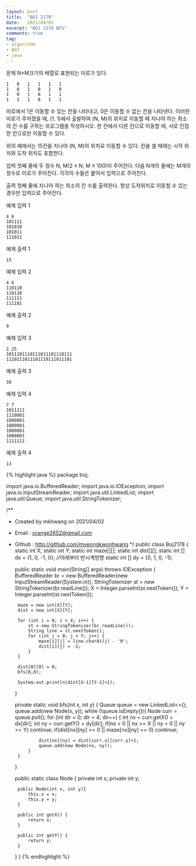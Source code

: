 ```yaml
---
layout: post 
title:  "BOJ 2178"
date:   2021/04/02 
excerpt: "BOJ 2178 BFS"
comments: true 
tag:
- algorithm
- BOJ
- java
---
```


문제
N×M크기의 배열로 표현되는 미로가 있다.

~~~
1	0	1	1	1	1
1	0	1	0	1	0
1	0	1	0	1	1
1	1	1	0	1	1
~~~

미로에서 1은 이동할 수 있는 칸을 나타내고, 0은 이동할 수 없는 칸을 나타낸다. 이러한 미로가 주어졌을 때, (1, 1)에서 출발하여 (N, M)의 위치로 이동할 때 지나야 하는 최소의 칸 수를 구하는 프로그램을 작성하시오. 한 칸에서 다른 칸으로 이동할 때, 서로 인접한 칸으로만 이동할 수 있다.

위의 예에서는 15칸을 지나야 (N, M)의 위치로 이동할 수 있다. 칸을 셀 때에는 시작 위치와 도착 위치도 포함한다.


입력
첫째 줄에 두 정수 N, M(2 ≤ N, M ≤ 100)이 주어진다. 다음 N개의 줄에는 M개의 정수로 미로가 주어진다. 각각의 수들은 붙어서 입력으로 주어진다.

출력
첫째 줄에 지나야 하는 최소의 칸 수를 출력한다. 항상 도착위치로 이동할 수 있는 경우만 입력으로 주어진다.

예제 입력 1
~~~
4 6
101111
101010
101011
111011
~~~
예제 출력 1
~~~
15
~~~
예제 입력 2
~~~
4 6
110110
110110
111111
111101
~~~
예제 출력 2
~~~
9
~~~
예제 입력 3
~~~
2 25
1011101110111011101110111
1110111011101110111011101
~~~
예제 출력 3
~~~
38
~~~
예제 입력 4
~~~
7 7
1011111
1110001
1000001
1000001
1000001
1000001
1111111
~~~
예제 출력 4
~~~
13
~~~

{% highlight java %}
package boj;

import java.io.BufferedReader;
import java.io.IOException;
import java.io.InputStreamReader;
import java.util.LinkedList;
import java.util.Queue;
import java.util.StringTokenizer;

/**
 * Created by mkhwang on 2021/04/02
 * Email : orange2652@gmail.com
 * Github : http://github.com/myeongkwonhwang
 */
public class Boj2178 {
    static int X;
    static int Y;
    static int maze[][];
    static int dist[][];
    static int [] dx = {1, 0, -1, 0}; //아래부터 반시계방향
    static int [] dy = {0, 1, 0, -1};

    public static void main(String[] args) throws IOException {
        BufferedReader br = new BufferedReader(new InputStreamReader(System.in));
        StringTokenizer st = new StringTokenizer(br.readLine());
        X = Integer.parseInt(st.nextToken());
        Y = Integer.parseInt(st.nextToken());

        maze = new int[X][Y];
        dist = new int[X][Y];

        for (int i = 0; i < X; i++) {
            st = new StringTokenizer(br.readLine());
            String line = st.nextToken();
            for (int j = 0; j < Y; j++) {
                maze[i][j] = line.charAt(j) - '0';
                dist[i][j] = -1;
            }
        }

        dist[0][0] = 0;
        bfs(0,0);

        System.out.println(dist[X-1][Y-1]+1);
    }

    private static void bfs(int x, int y) {
        Queue<Node> queue = new LinkedList<>();
        queue.add(new Node(x, y));
        while (!queue.isEmpty()){
            Node curr = queue.poll();
            for (int dir = 0; dir < 4; dir++) {
                int nx = curr.getX() + dx[dir];
                int ny = curr.getY() + dy[dir];
                if(nx < 0 || nx >= X || ny < 0 || ny >= Y) continue;
                if(dist[nx][ny] >= 0 || maze[nx][ny] == 0) continue;

                dist[nx][ny] = dist[curr.x][curr.y]+1;
                queue.add(new Node(nx, ny));
            }
        }
    }

    public static class Node {
        private int x;
        private int y;

        public Node(int x, int y){
            this.x = x;
            this.y = y;
        }

        public int getX() {
            return x;
        }

        public int getY() {
            return y;
        }
    }
}
{% endhighlight %}
